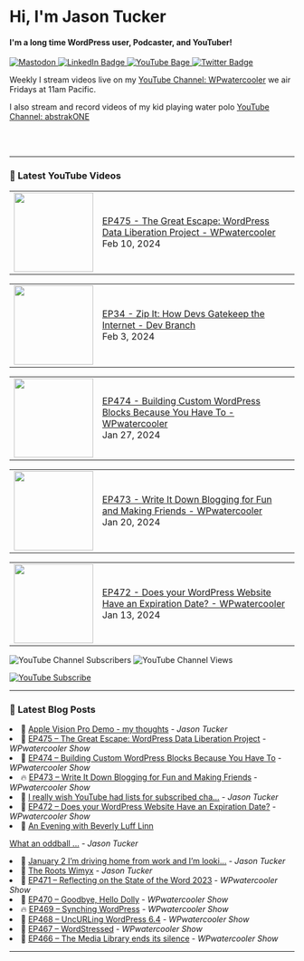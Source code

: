 # Hi, I'm Jason Tucker

#### I'm a long time WordPress user, Podcaster, and YouTuber!

<div id="badges">
  <a href="https://simian.rodeo/@jasontucker">
<img alt="Mastodon" src="https://img.shields.io/mastodon/follow/109265629430158597?domain=https%3A%2F%2Fsimian.rodeo&label=Follow%20%40jasontucker%40simianrodeo%20on%20Mastodon&logo=mastodon&style=for-the-badge">
  </a>
  <a href="https://linkedin.com/in/jasontucker">
    <img src="https://img.shields.io/badge/LinkedIn-blue?style=for-the-badge&logo=linkedin&logoColor=white" alt="LinkedIn Badge"/>
  </a>
  <a href="https://youtube.com/wpwatercooler">
    <img src="https://img.shields.io/youtube/channel/views/UCJwt6pUOwhJgmcJ9j-uS5Jw?label=YouTube&logo=YOUTUBE&style=for-the-badge" alt="YouTube Bage">
  </a>
  <a href="https://twitter.com/jasontucker">
    <img src="https://img.shields.io/badge/Twitter-grey?style=for-the-badge&logo=twitter&logoColor=white" alt="Twitter Badge"/>
  </a>
</div>


Weekly I stream videos live on my [YouTube Channel: WPwatercooler](https://youtube.com/wpwatercooler) we air Fridays at 11am Pacific.

I also stream and record videos of my kid playing water polo [YouTube Channel: abstrakONE](https://youtube.com/abstrakone)



<br />
<br />

---

### 🎥 Latest YouTube Videos

<!-- YOUTUBE:START --><table><tr><td><a href="https://www.youtube.com/watch?v=dOdBtLemwiY"><img width="140px" src="https://i.ytimg.com/vi/dOdBtLemwiY/mqdefault.jpg"></a></td>
<td><a href="https://www.youtube.com/watch?v=dOdBtLemwiY">EP475 - The Great Escape: WordPress Data Liberation Project - WPwatercooler</a><br/>Feb 10, 2024</td></tr></table>
<table><tr><td><a href="https://www.youtube.com/watch?v=0LGdRTvTPAY"><img width="140px" src="https://i.ytimg.com/vi/0LGdRTvTPAY/mqdefault.jpg"></a></td>
<td><a href="https://www.youtube.com/watch?v=0LGdRTvTPAY">EP34 - Zip It: How Devs Gatekeep the Internet - Dev Branch</a><br/>Feb 3, 2024</td></tr></table>
<table><tr><td><a href="https://www.youtube.com/watch?v=yZEM5L-RDjE"><img width="140px" src="https://i.ytimg.com/vi/yZEM5L-RDjE/mqdefault.jpg"></a></td>
<td><a href="https://www.youtube.com/watch?v=yZEM5L-RDjE">EP474 - Building Custom WordPress Blocks Because You Have To - WPwatercooler</a><br/>Jan 27, 2024</td></tr></table>
<table><tr><td><a href="https://www.youtube.com/watch?v=2RpMLHZ7ai4"><img width="140px" src="https://i.ytimg.com/vi/2RpMLHZ7ai4/mqdefault.jpg"></a></td>
<td><a href="https://www.youtube.com/watch?v=2RpMLHZ7ai4">EP473 - Write It Down Blogging for Fun and Making Friends  - WPwatercooler</a><br/>Jan 20, 2024</td></tr></table>
<table><tr><td><a href="https://www.youtube.com/watch?v=aNkXEsOZ3VI"><img width="140px" src="https://i.ytimg.com/vi/aNkXEsOZ3VI/mqdefault.jpg"></a></td>
<td><a href="https://www.youtube.com/watch?v=aNkXEsOZ3VI">EP472 - Does your WordPress Website Have an Expiration Date? - WPwatercooler</a><br/>Jan 13, 2024</td></tr></table>
<!-- YOUTUBE:END -->


![YouTube Channel Subscribers](https://img.shields.io/youtube/channel/subscribers/UCJwt6pUOwhJgmcJ9j-uS5Jw?style=social)
![YouTube Channel Views](https://img.shields.io/youtube/channel/views/UCJwt6pUOwhJgmcJ9j-uS5Jw?style=social)
<br />

[![YouTube Subscribe](https://img.shields.io/badge/YouTube_@wpwatercooler-SUBSCRIBE-red?logo=youtube&style=for-the-badge&logoColor=red)](https://www.youtube.com/wpwatercooler?sub_confirmation=1) 




---

### 📑 Latest Blog Posts

<!-- BLOG-POST-LIST:START --><li>🚀 <a href='https://jasontucker.blog/2024/02/13/apple-vision-pro.html'>Apple Vision Pro Demo - my thoughts</a> - <em>Jason Tucker</em></li><li>💫 <a href='https://wpwatercooler.com/wpwatercooler/ep475-the-great-escape-wordpress-data-liberation-project/'>EP475 – The Great Escape: WordPress Data Liberation Project</a> - <em>WPwatercooler Show</em></li><li>🚀 <a href='https://wpwatercooler.com/wpwatercooler/ep474-building-custom-wordpress-blocks-because-you-have-to/'>EP474 – Building Custom WordPress Blocks Because You Have To</a> - <em>WPwatercooler Show</em></li><li>🔥 <a href='https://wpwatercooler.com/wpwatercooler/ep473-write-it-down-blogging-for-fun-and-making-friends/'>EP473 – Write It Down Blogging for Fun and Making Friends</a> - <em>WPwatercooler Show</em></li><li>💫 <a href='https://jasontucker.blog/2024/01/14/i-really-wish.html'>I really wish YouTube had lists for subscribed cha...</a> - <em>Jason Tucker</em></li><li>💯 <a href='https://wpwatercooler.com/wpwatercooler/ep472-does-your-wordpress-website-have-an-expiration-date/'>EP472 – Does your WordPress Website Have an Expiration Date?</a> - <em>WPwatercooler Show</em></li><li>🚀 <a href='https://jasontucker.blog/2024/01/03/an-evening-with.html'>An Evening with Beverly Luff Linn
What an oddball ...</a> - <em>Jason Tucker</em></li><li>💫 <a href='https://jasontucker.blog/2024/01/02/january-im-driving.html'>January 2 I’m driving home from work and I’m looki...</a> - <em>Jason Tucker</em></li><li>💯 <a href='https://jasontucker.blog/2023/12/31/the-roots-wimyx.html'>The Roots Wimyx</a> - <em>Jason Tucker</em></li><li>🚀 <a href='https://wpwatercooler.com/wpwatercooler/ep471-reflecting-on-the-state-of-the-word-2023/'>EP471 – Reflecting on the State of the Word 2023</a> - <em>WPwatercooler Show</em></li><li>💫 <a href='https://wpwatercooler.com/wpwatercooler/ep470-goodbye-hello-dolly/'>EP470 – Goodbye, Hello Dolly</a> - <em>WPwatercooler Show</em></li><li>🔥 <a href='https://wpwatercooler.com/wpwatercooler/ep469-synching-wordpress/'>EP469 – Synching WordPress</a> - <em>WPwatercooler Show</em></li><li>💯 <a href='https://wpwatercooler.com/wpwatercooler/ep468-uncurling-wordpress-6-4/'>EP468 – UncURLing WordPress 6.4</a> - <em>WPwatercooler Show</em></li><li>🚀 <a href='https://wpwatercooler.com/wpwatercooler/ep467-wordstressed/'>EP467 – WordStressed</a> - <em>WPwatercooler Show</em></li><li>💫 <a href='https://wpwatercooler.com/wpwatercooler/ep466-the-media-library-ends-its-silence/'>EP466 – The Media Library ends its silence</a> - <em>WPwatercooler Show</em></li><!-- BLOG-POST-LIST:END -->


---
